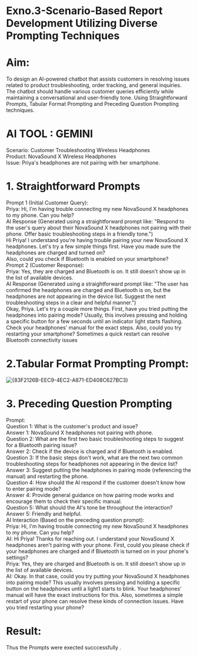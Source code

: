 # Exno.3-Scenario-Based Report Development Utilizing Diverse Prompting Techniques
# Aim:  
To design an AI-powered chatbot that assists customers in resolving issues related to product troubleshooting, order tracking, and general inquiries. The chatbot should handle various customer queries efficiently while maintaining a conversational and user-friendly tone. Using Straightforward Prompts, Tabular Format Prompting and Preceding Question Prompting techniques. 
 
# AI TOOL : GEMINI  
Scenario: Customer Troubleshooting Wireless Headphones  
Product: NovaSound X Wireless Headphones  
Issue: Priya's headphones are not pairing with her smartphone.  
# 1. Straightforward Prompts  
Prompt 1 (Initial Customer Query):  
Priya: Hi, I'm having trouble connecting my new NovaSound X headphones to my phone. Can you help?  
AI Response (Generated using a straightforward prompt like: "Respond to the user's query about their NovaSound X headphones not pairing with their phone. Offer basic troubleshooting steps in a friendly tone.")  
Hi Priya! I understand you're having trouble pairing your new NovaSound X headphones. Let's try a few simple things first. Have you made sure the headphones are charged and turned on?  
Also, could you check if Bluetooth is enabled on your smartphone?  
Prompt 2 (Customer Response):  
Priya: Yes, they are charged and Bluetooth is on. It still doesn't show up in the list of available devices.  
AI Response (Generated using a straightforward prompt like: "The user has confirmed the headphones are charged and Bluetooth is on, but the headphones are not appearing in the device list. Suggest the next troubleshooting steps in a clear and helpful manner.")  
Okay, Priya. Let's try a couple more things. First, have you tried putting the headphones into pairing mode? Usually, this involves pressing and holding a specific button for a few seconds until an indicator light starts flashing. Check your headphones' manual for the exact steps. Also, could you try restarting your smartphone? Sometimes a quick restart can resolve Bluetooth connectivity issues  
    
# 2.Tabular Format Prompting Prompt:
   ![{83F2126B-EEC9-4EC2-A871-ED408C627BC3}](https://github.com/user-attachments/assets/f043d93d-7176-4bfa-b04b-544403321ccd)
  	
# 3.	Preceding Question Prompting  
Prompt:  
Question 1: What is the customer's product and issue?  
Answer 1: NovaSound X headphones not pairing with phone.  
Question 2: What are the first two basic troubleshooting steps to suggest for a Bluetooth pairing issue?  
Answer 2: Check if the device is charged and if Bluetooth is enabled.  
Question 3: If the basic steps don't work, what are the next two common troubleshooting steps for headphones not appearing in the device list?  
Answer 3: Suggest putting the headphones in pairing mode (referencing the manual) and restarting the phone.  
Question 4: How should the AI respond if the customer doesn't know how to enter pairing mode?  
Answer 4: Provide general guidance on how pairing mode works and encourage them to check their specific manual.  
Question 5: What should the AI's tone be throughout the interaction?  
Answer 5: Friendly and helpful.  
AI Interaction (Based on the preceding question prompt):  
Priya: Hi, I'm having trouble connecting my new NovaSound X headphones to my phone. Can you help?  
AI: Hi Priya! Thanks for reaching out. I understand your NovaSound X headphones aren't pairing with your phone. First, could you please check if your headphones are charged and if Bluetooth is turned on in your phone's settings?  
Priya: Yes, they are charged and Bluetooth is on. It still doesn't show up in the list of available devices.  
AI: Okay. In that case, could you try putting your NovaSound X headphones into pairing mode? This usually involves pressing and holding a specific button on the headphones until a light1 starts to blink. Your headphones' manual will have the exact instructions for this. Also, sometimes a simple restart of your phone can resolve these kinds of connection issues. Have you tried restarting your phone?  






# Result: 
Thus the Prompts were exected succcessfully .

